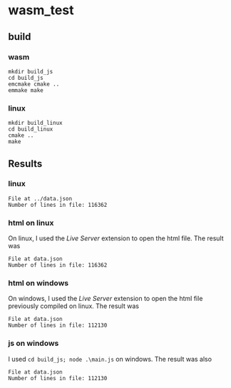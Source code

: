 # wasm_test

## build

### wasm

```
mkdir build_js
cd build_js
emcmake cmake ..
emmake make
```

### linux

```
mkdir build_linux
cd build_linux
cmake ..
make
```

## Results

### linux

```
File at ../data.json
Number of lines in file: 116362
```

### html on linux

On linux, I used the _Live Server_ extension to open the html file. The result was

```
File at data.json
Number of lines in file: 116362
```

### html on windows

On windows, I used the _Live Server_ extension to open the html file previously compiled on linux. The result was

```
File at data.json
Number of lines in file: 112130
```

### js on windows

I used `cd build_js; node .\main.js` on windows. The result was also

```
File at data.json
Number of lines in file: 112130
```
